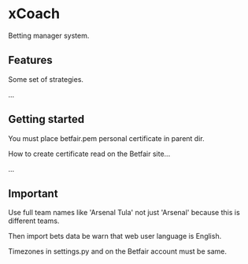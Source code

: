 # xCoach

Betting manager system.

## Features

Some set of strategies.

...

## Getting started

You must place betfair.pem personal certificate in parent dir. 

How to create certificate read on the Betfair site... 

...

## Important

Use full team names like 'Arsenal Tula' not just 'Arsenal' because this is different teams.

Then import bets data be warn that web user language is English.

Timezones in settings.py and on the Betfair account must be same.
